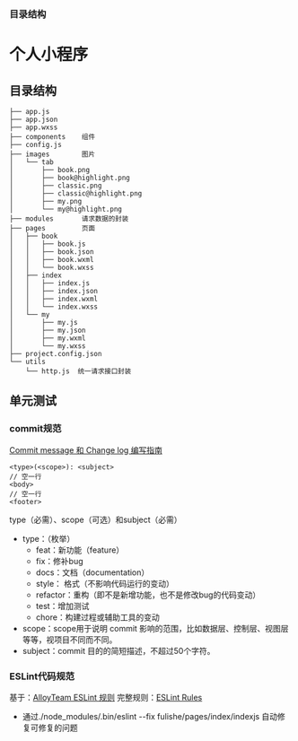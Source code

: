 ### 目录结构
# 个人小程序

## 目录结构
>

```
├── app.js
├── app.json
├── app.wxss
├── components    组件
├── config.js
├── images        图片
│   └── tab
│       ├── book.png
│       ├── book@highlight.png
│       ├── classic.png
│       ├── classic@highlight.png
│       ├── my.png
│       └── my@highlight.png
├── modules       请求数据的封装
├── pages         页面
│   ├── book
│   │   ├── book.js
│   │   ├── book.json
│   │   ├── book.wxml
│   │   └── book.wxss
│   ├── index
│   │   ├── index.js
│   │   ├── index.json
│   │   ├── index.wxml
│   │   └── index.wxss
│   └── my
│       ├── my.js
│       ├── my.json
│       ├── my.wxml
│       └── my.wxss
├── project.config.json
└── utils
    └── http.js  统一请求接口封装
```

## 单元测试


### commit规范
[Commit message 和 Change log 编写指南](http://www.ruanyifeng.com/blog/2016/01/commit_message_change_log.html)

```
<type>(<scope>): <subject>
// 空一行
<body>
// 空一行
<footer>
```

type（必需）、scope（可选）和subject（必需）

- type：（枚举）
    - feat：新功能（feature）
    - fix：修补bug
    - docs：文档（documentation）
    - style： 格式（不影响代码运行的变动）
    - refactor：重构（即不是新增功能，也不是修改bug的代码变动）
    - test：增加测试
    - chore：构建过程或辅助工具的变动
- scope：scope用于说明 commit 影响的范围，比如数据层、控制层、视图层等等，视项目不同而不同。
- subject：commit 目的的简短描述，不超过50个字符。

### ESLint代码规范
基于：[AlloyTeam ESLint 规则](https://alloyteam.github.io/eslint-config-alloy/)
完整规则：[ESLint Rules](https://eslint.org/docs/rules/)
- 通过./node_modules/.bin/eslint --fix fulishe/pages/index/indexjs 自动修复可修复的问题
